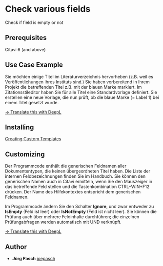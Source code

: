# Check various fields

Check if field is empty or not

## Prerequisites
Citavi 6 (and above)

## Use Case Example 
Sie möchten einige Titel im Literaturverzeichnis hervorheben (z.B. weil es Veröffentlichungen Ihres Instituts sind.) Sie haben vorbereitend in Ihrem Projekt die betreffenden Titel z.B. mit der blauen Marke markiert. Im Zitationsstileditor haben Sie für alle Titel eine Standardvorlage definiert. Sie erstellen eine neue Vorlage, die nun prüft, ob die blaue Marke (= Label 1) bei einem Titel gesetzt wurde. 

[→ Translate this with DeepL](https://www.deepl.com/translator#de/en/Sie%20m%C3%B6chten%20einige%20Titel%20im%20Literaturverzeichnis%20hervorheben%20(z.B.%20weil%20es%20Ver%C3%B6ffentlichungen%20Ihres%20Instituts%20sind.)%20Sie%20haben%20vorbereitend%20in%20Ihrem%20Projekt%20die%20betreffenden%20Titel%20z.B.%20mit%20der%20blauen%20Marke%20markiert.%20Im%20Zitationsstileditor%20haben%20Sie%20f%C3%BCr%20alle%20Titel%20eine%20Standardvorlage%20definiert.%20Sie%20erstellen%20eine%20neue%20Vorlage%2C%20die%20nun%20pr%C3%BCft%2C%20ob%20die%20blaue%20Marke%20(%3D%20Label%201)%20bei%20einem%20Titel%20gesetzt%20wurde.)

## Installing
[Creating Custom Templates](http://www.citavi.com/creating_custom_templates)

## Customizing
Der Programmcode enthält die generischen Feldnamen aller Dokumententypen, die keinen übergeordneten Titel haben. Die Liste der internen Feldbezeichnungen finden Sie im Handbuch. Sie können den generischen Namen auch in Citavi ermitteln, wenn Sie den Mauszeiger in das betreffende Feld stellen und die Tastenkombination CTRL+WIN+F12 drücken. Der Name des Hilfekontextes entspricht dem generischen Feldnamen.

Im Programmcode ändern Sie den Schalter **Ignore**, und zwar entweder zu **IsEmpty** (Feld ist leer) oder **IsNotEmpty** (Feld ist nicht leer). Sie können die Prüfung auch über mehrere Feldinhalte durchführen; die einzelnen Prüfungabfragen werden automatisch mit UND verknüpft.

[→ Translate this with DeepL](https://www.deepl.com/translator#de/en/Der%20Programmcode%20enth%C3%A4lt%20die%20generischen%20Feldnamen%20aller%20Dokumententypen%2C%20die%20keinen%20%C3%BCbergeordneten%20Titel%20haben.%20Die%20Liste%20der%20internen%20Feldbezeichnungen%20finden%20Sie%20im%20Handbuch.%20Sie%20k%C3%B6nnen%20den%20generischen%20Namen%20auch%20in%20Citavi%20ermitteln%2C%20wenn%20Sie%20den%20Mauszeiger%20in%20das%20betreffende%20Feld%20stellen%20und%20die%20Tastenkombination%20CTRL%2BWIN%2BF12%20dr%C3%BCcken.%20Der%20Name%20des%20Hilfekontextes%20entspricht%20dem%20generischen%20Feldnamen.%0AIm%20Programmcode%20%C3%A4ndern%20Sie%20den%20Schalter%20**Ignore**%2C%20und%20zwar%20entweder%20zu%20**IsEmpty**%20(Feld%20ist%20leer)%20oder%20**IsNotEmpty**%20(Feld%20ist%20nicht%20leer).%20Sie%20k%C3%B6nnen%20die%20Pr%C3%BCfung%20auch%20%C3%BCber%20mehrere%20Feldinhalte%20durchf%C3%BChren%3B%20die%20einzelnen%20Pr%C3%BCfungabfragen%20werden%20automatisch%20mit%20UND%20verkn%C3%BCpft.)

## Author

* **Jörg Pasch** [joepasch](https://github.com/joepasch)


